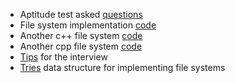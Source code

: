 - Aptitude test asked [questions](https://q4interview.com/commvault/written-round-questions-with-answer/3)
- File system implementation [code](https://leetcode.libaoj.in/design-in-memory-file-system.html)
- Another c++ file system [code](https://grandyang.com/leetcode/588/)
- Another cpp file system [code](https://shareablecode.com/snippets/design-file-system-c-solution-leetcode-PUfa-sZdx)
- [Tips](https://www.geeksforgeeks.org/commvault-interview-experience-for-sde-nit-jamshedpur/) for the interview
- [Tries](https://www.journaldev.com/36507/trie-data-structure-in-c-plus-plus) data structure for implementing file systems